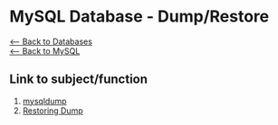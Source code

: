 # MySQL Database - Dump/Restore
[<-- Back to Databases](https://github.com/mtemporim/Databases/tree/main)    
[<-- Back to MySQL](https://github.com/mtemporim/Databases/tree/main/MySQL)    

## Link to subject/function  
1. [mysqldump](https://github.com/mtemporim/Databases/blob/main/MySQL/mysqldump/dump.md)
1. [Restoring Dump](https://github.com/mtemporim/Databases/blob/main/MySQL/mysqldump/restore.txt)



